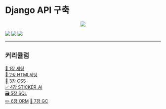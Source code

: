# Django API 구축

<p align="center"><img src="https://gaussian37.github.io/assets/img/python/django/django.png"></p>

<img src="https://img.shields.io/badge/django-F6E05E?style=for-the-badge&logo=django&logoColor=white"> 
<img src="https://img.shields.io/badge/python-3776AB?style=for-the-badge&logo=python&logoColor=white">
<img src="https://img.shields.io/badge/mysql-4169E1?style=for-the-badge&logo=mysql&logoColor=white">

---

## 커리큘럼

[📝 1장 세팅](./README/Setting/1.Setting.md)  
[🚀 2장 HTML세팅](./README/HTML/2-1.Setting.md)  
[🎨 3장 CSS](./README/CSS/3.CSS.md)  
[✅ 4장 STICKER_AI](./README/Sticker/4.Sticker.md)  
[🗃 5장 SQL](./README/SQL/5.SQL.md)  
[✏️ 6장 ORM](./README/ORM/6.ORM.md)
[💚 7장 GC](./PREADME/GCP/7.GCP.md)
